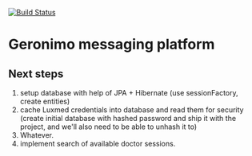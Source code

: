[![Build Status](https://travis-ci.org/Lisikhs/geronimo.svg?branch=develop)](https://travis-ci.org/Lisikhs/geronimo)

# Geronimo messaging platform

## Next steps
1. setup database with help of JPA + Hibernate (use sessionFactory, create entities)
2. cache Luxmed credentials into database and read them for security 
(create initial database with hashed password and ship it with the project, and we'll also need to be able to unhash it to)
3. Whatever.  
4. implement search of available doctor sessions.